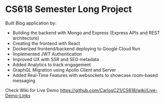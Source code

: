 # CS618 Semester Long Project

Built Blog application by:
- Building the backend with Mongo and Express (Express APIs and REST architecture)
- Creating the frontend with React
- Dockerized frontend/backend deploying to Google Cloud Run
- Implemented JWT Authentication
- Improved UX with SSR and SEO metadata
- Added Analytics to track engagement
- GraphQL Migration using Apollo Client and Server
- Added Real-Time Features with websockets to showcase room-based messaging

Check Wiki for Live Demo
https://github.com/CarlosC21/CS618/wiki/Live-Demo-Links

